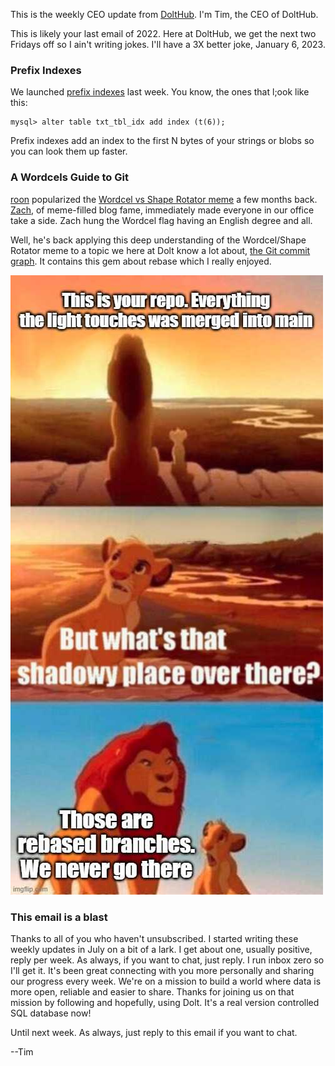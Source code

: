 This is the weekly CEO update from [DoltHub](https://www.dolthub.com/). I'm Tim, the CEO of DoltHub. 

This is likely your last email of 2022. Here at DoltHub, we get the next two Fridays off so I ain't writing jokes. I'll have a 3X better joke, January 6, 2023.

### Prefix Indexes

We launched [prefix indexes](https://www.dolthub.com/blog/2022-12-09-prefix-indexes/) last week. You know, the ones that l;ook like this:
```
mysql> alter table txt_tbl_idx add index (t(6));
```
Prefix indexes add an index to the first N bytes of your strings or blobs so you can look them up faster.

### A Wordcels Guide to Git

[roon](https://twitter.com/tszzl) popularized the [Wordcel vs Shape Rotator meme](https://knowyourmeme.com/memes/wordcel-shape-rotator-mathcel) a few months back. [Zach](https://www.dolthub.com/team#zach), of meme-filled blog fame, immediately made everyone in our office take a side. Zach hung the Wordcel flag having an English degree and all. 

Well, he's back applying this deep understanding of the Wordcel/Shape Rotator meme to a topic we here at Dolt know a lot about, [the Git commit graph](https://www.dolthub.com/blog/2022-12-14-wordcels-guide-to-git/). It contains this gem about rebase which I really enjoyed.

[![Rebase](../images/simba-shadowy-place.jpg)](https://www.dolthub.com/blog/2022-12-14-wordcels-guide-to-git/)

### This email is a blast

Thanks to all of you who haven't unsubscribed. I started writing these weekly updates in July on a bit of a lark. I get about one, usually positive, reply per week. As always, if you want to chat, just reply. I run inbox zero so I'll get it. It's been great connecting with you more personally and sharing our progress every week. We're on a mission to build a world where data is more open, reliable and easier to share. Thanks for joining us on that mission by following and hopefully, using Dolt. It's a real version controlled SQL database now!

Until next week. As always, just reply to this email if you want to chat.

--Tim
